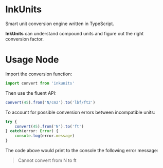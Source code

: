 # InkUnits
Smart unit conversion engine written in TypeScript.

**InkUnits** can understand compound units and figure out the right conversion factor. 

# Usage Node
Import the conversion function:

```ts
import convert from 'inkunits'
```

Then use the fluent API:

```ts
convert(45).from('N/cm2').to('lbf/ft2')
```


To account for possible conversion errors between incompatible units:

```ts
try {
    convert(45).from('N').to('ft')
} catch(error: Error) {
    console.log(error.message)
}
```
The code above would print to the console the following error message:
> Cannot convert from N to ft


